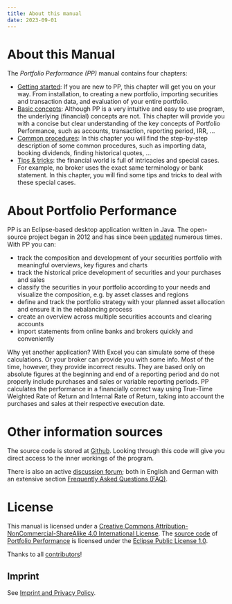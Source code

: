 ```yaml
---
title: About this manual
date: 2023-09-01
---
```


# About this Manual

The *Portfolio Performance (PP)* manual contains four chapters:

- [Getting started](getting-started/index.md): If you are new to PP, this chapter will get you on your way. From installation, to creating a new portfolio, importing securities and transaction data, and evaluation of your entire portfolio.
- [Basic concepts](concepts/index.md): Although PP is a very intuitive and easy to use program, the underlying (financial) concepts are not. This chapter will provide you with a concise but clear understanding of the key concepts of Portfolio Performance, such as accounts, transaction, reporting period, IRR, ...
- [Common procedures](procedures/index.md): In this chapter you will find the step-by-step description of some common procedures, such as importing data, booking dividends, finding historical quotes, ...
- [Tips & tricks](tricks/index.md): the financial world is full of intricacies and special cases. For example, no broker uses the exact same terminology or bank statement. In this chapter, you will find some tips and tricks to deal with these special cases.

# About Portfolio Performance

PP is an Eclipse-based desktop application written in Java. The open-source project began in 2012 and has since been [updated](https://github.com/portfolio-performance/portfolio/releases) numerous times. With PP you can: 

- track the composition and development of your securities portfolio with meaningful overviews, key figures and charts
- track the historical price development of securities and your purchases and sales  
- classify the securities in your portfolio according to your needs and visualize the composition, e.g. by asset classes and regions
- define and track the portfolio strategy with your planned asset allocation and ensure it in the rebalancing process
- create an overview across multiple securities accounts and clearing accounts
- import statements from online banks and brokers quickly and conveniently

Why yet another application? With Excel you can simulate some of these calculations. Or your broker can provide you with some info. Most of the time, however, they provide incorrect results. They are based only on absolute figures at the beginning and end of a reporting period and do not properly include purchases and sales or variable reporting periods. PP calculates the performance in a financially correct way using True-Time Weighted Rate of Return and Internal Rate of Return, taking into account the purchases and sales at their respective execution date. 


# Other information sources

The source code is stored at [Github](https://github.com/portfolio-performance/portfolio). Looking through this code will give you direct access to the inner workings of the program.

There is also an active [discussion forum](https://forum.portfolio-performance.info/); both in English and German with an extensive section [Frequently Asked Questions (FAQ)](https://forum.portfolio-performance.info/t/faq-haeufig-gestellte-fragen/1721).

# License

This manual is licensed under a [Creative Commons Attribution-NonCommercial-ShareAlike 4.0 International License](http://creativecommons.org/licenses/by-nc-sa/4.0/). The [source code](https://github.com/portfolio-performance/portfolio) of [Portfolio Performance](https://www.portfolio-performance.info) is licensed under the [Eclipse Public License 1.0](https://github.com/portfolio-performance/portfolio/blob/master/LICENSE).

Thanks to all [contributors](https://github.com/portfolio-performance/portfolio-help/graphs/contributors)!

## Imprint

See [Imprint and Privacy Policy](https://www.portfolio-performance.info/portfolio/impressum.html).